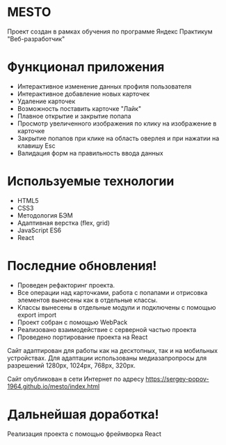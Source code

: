 # MESTO

Проект создан в рамках обучения по программе Яндекс Практикум "Веб-разработчик"

# Функционал приложения

- Интерактивное изменение данных профиля пользователя
- Интерактивное добавление новых карточек
- Удаление карточек
- Возможность поставить карточке "Лайк"
- Плавное открытие и закрытие попапа
- Просмотр увеличенного изображения по клику на изображение в карточке
- Закрытие попапов при клике на область оверлея и при нажатии на клавишу Esc
- Валидация форм на правильность ввода данных

# Используемые технологии
- HTML5
- CSS3
- Методология БЭМ
- Адаптивная верстка (flex, grid)
- JavaScript ES6
- React


# Последние обновления!

- Проведен рефакторинг проекта.
- Все операции над карточками, работа с попапами и отрисовка элементов вынесены как в отдельные классы.
- Классы вынесены в отдельные модули и подключены с помощью export import
- Проект собран с помощью WebPack
- Реализовано взаимодействие с серверной частью проекта
- Проведено портирование проекта на React

Сайт адаптирован для работы как на десктопных, так и на мобильных устройствах. Для адаптации использованы
медиазапропросы для разрешений 1280px, 1024px, 768px, 320px.

Сайт опубликован в сети Интернет по адресу https://sergey-popov-1964.github.io/mesto/index.html

# Дальнейшая доработка!

Реализация проекта с помощью фреймворка React


